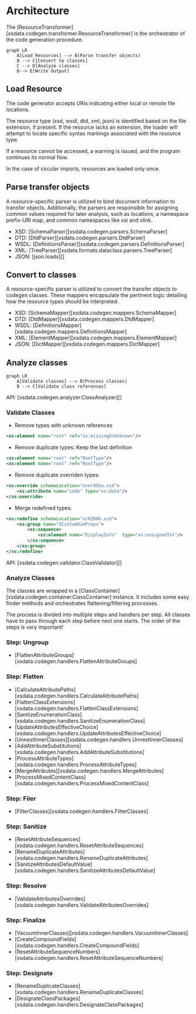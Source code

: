 # Architecture

The [ResourceTransformer][xsdata.codegen.transformer.ResourceTransformer] is the
orchestrator of the code generation procedure.

```mermaid
graph LR
    A[Load Resources] --> B(Parse transfer objects)
    B --> C[Convert to classes]
    C --> D[Analyze classes]
    D--> E[Write Output]
```

## Load Resource

The code generator accepts URIs indicating either local or remote file locations.

The resource type (xsd, wsdl, dtd, xml, json) is identified based on the file extension,
if present. If the resource lacks an extension, the loader will attempt to locate
specific syntax markings associated with the resource type.

If a resource cannot be accessed, a warning is issued, and the program continues its
normal flow.

In the case of circular imports, resources are loaded only once.

## Parse transfer objects

A resource-specific parser is utilized to bind document information to transfer objects.
Additionally, the parsers are responsible for assigning common values required for later
analysis, such as locations, a namespace prefix-URI map, and common namespaces like xsi
and xlink.

- XSD: [SchemaParser][xsdata.codegen.parsers.SchemaParser]
- DTD: [DtdParser][xsdata.codegen.parsers.DtdParser]
- WSDL: [DefinitionsParser][xsdata.codegen.parsers.DefinitionsParser]
- XML: [TreeParser][xsdata.formats.dataclass.parsers.TreeParser]
- JSON: [json.loads][]

## Convert to classes

A resource-specific parser is utilized to convert the transfer objects to codegen
classes. These mappers encapsulate the pertinent logic detailing how the resource types
should be interpreted.

- XSD: [SchemaMapper][xsdata.codegen.mappers.SchemaMapper]
- DTD: [DtdMapper][xsdata.codegen.mappers.DtdMapper]
- WSDL: [DefinitionsMapper][xsdata.codegen.mappers.DefinitionsMapper]
- XML: [ElementMapper][xsdata.codegen.mappers.ElementMapper]
- JSON: [DictMapper][xsdata.codegen.mappers.DictMapper]

## Analyze classes

```mermaid
graph LR
    A[Validate classes] --> B(Process classes)
    B --> C[Validate class references]
```

API: [xsdata.codegen.analyzer.ClassAnalyzer][]

### Validate Classes

- Remove types with unknown references

```xml
<xs:element name="root" ref="xs:missingOrUnknown"/>
```

- Remove duplicate types: Keep the last definition

```xml
<xs:element name="root" ref="RootType"/>
<xs:element name="root" ref="RootType"/>
```

- Remove duplicate overriden types:

```xml
<xs:override schemaLocation="over005a.xsd">
    <xs:attribute name="code" type="xs:date"/>
</xs:override>
```

- Merge redefined types:

```xml
<xs:redefine schemaLocation="schZ006.xsd">
    <xs:group name="GCustomDimProps">
        <xs:sequence>
            <xs:element name="DisplayInfo"	type="xs:unsignedInt"/>
        </xs:sequence>
    </xs:group>
</xs:redefine>
```

API: [xsdata.codegen.validator.ClassValidator][]

### Analyze Classes

The classes are wrapped in a [ClassContainer][xsdata.codegen.container.ClassContainer]
instance. It includes some easy finder methods and orchestrates flattening/filtering
processes.

The process is divided into multiple steps and handlers per step. All classes have to
pass through each step before next one starts. The order of the steps is very important!

### Step: Ungroup

- [FlattenAttributeGroups][xsdata.codegen.handlers.FlattenAttributeGroups]

### Step: Flatten

- [CalculateAttributePaths][xsdata.codegen.handlers.CalculateAttributePaths]
- [FlattenClassExtensions][xsdata.codegen.handlers.FlattenClassExtensions]
- [SanitizeEnumerationClass][xsdata.codegen.handlers.SanitizeEnumerationClass]
- [UpdateAttributesEffectiveChoice][xsdata.codegen.handlers.UpdateAttributesEffectiveChoice]
- [UnnestInnerClasses][xsdata.codegen.handlers.UnnestInnerClasses]
- [AddAttributeSubstitutions][xsdata.codegen.handlers.AddAttributeSubstitutions]
- [ProcessAttributeTypes][xsdata.codegen.handlers.ProcessAttributeTypes]
- [MergeAttributes][xsdata.codegen.handlers.MergeAttributes]
- [ProcessMixedContentClass][xsdata.codegen.handlers.ProcessMixedContentClass]

### Step: Filer

- [FilterClasses][xsdata.codegen.handlers.FilterClasses]

### Step: Sanitize

- [ResetAttributeSequences][xsdata.codegen.handlers.ResetAttributeSequences]
- [RenameDuplicateAttributes][xsdata.codegen.handlers.RenameDuplicateAttributes]
- [SanitizeAttributesDefaultValue][xsdata.codegen.handlers.SanitizeAttributesDefaultValue]

### Step: Resolve

- [ValidateAttributesOverrides][xsdata.codegen.handlers.ValidateAttributesOverrides]

### Step: Finalize

- [VacuumInnerClasses][xsdata.codegen.handlers.VacuumInnerClasses]
- [CreateCompoundFields][xsdata.codegen.handlers.CreateCompoundFields]
- [ResetAttributeSequenceNumbers][xsdata.codegen.handlers.ResetAttributeSequenceNumbers]

### Step: Designate

- [RenameDuplicateClasses][xsdata.codegen.handlers.RenameDuplicateClasses]
- [DesignateClassPackages][xsdata.codegen.handlers.DesignateClassPackages]
